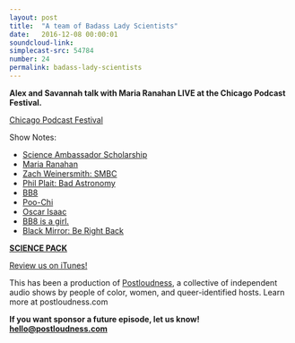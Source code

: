 ```yaml
---
layout: post
title:  "A team of Badass Lady Scientists"
date:   2016-12-08 00:00:01
soundcloud-link:
simplecast-src: 54784
number: 24
permalink: badass-lady-scientists
---
```


**Alex and Savannah talk with Maria Ranahan LIVE at the Chicago Podcast Festival.**

[Chicago Podcast Festival](http://chicagopodcastfestival.org/)

Show Notes:

- [Science Ambassador Scholarship](http://www.scienceambassadorscholarship.org/)
- [Maria Ranahan](http://www.mariaranahan.com/)
- [Zach Weinersmith: SMBC](http://www.smbc-comics.com/)
- [Phil Plait: Bad Astronomy](http://www.slate.com/blogs/bad_astronomy.html)
- [BB8](https://store.sphero.com/products/bb-8-by-sphero)
- [Poo-Chi](https://en.wikipedia.org/wiki/Poo-Chi)
- [Oscar Isaac](https://en.wikipedia.org/wiki/Oscar_Isaac)
- [BB8 is a girl.](http://www.telegraph.co.uk/film/star-wars-the-force-awakens/bb-8-droid-girl-female/)
- [Black Mirror: Be Right Back](https://en.wikipedia.org/wiki/Be_Right_Back)

**[SCIENCE PACK](https://store.cardsagainsthumanity.com/)**

[Review us on iTunes!](https://itunes.apple.com/us/podcast/roboism/id1008492610?mt=2)

This has been a production of [Postloudness](http://www.postloudness.com/), a collective of independent audio shows by people of color, women, and queer-identified hosts. Learn more at postloudness.com

**If you want sponsor a future episode, let us know! hello@postloudness.com**
